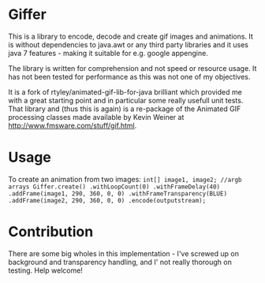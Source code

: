 # Giffer

This is a library to encode, decode and create gif images and animations.
It is without dependencies to java.awt or any third party libraries and it
uses java 7 features - making it suitable for e.g. google appengine.

The library is written for comprehension and not speed or resource usage.
It has not been tested for performance as this was not one of my objectives. 

It is a fork of rtyley/animated-gif-lib-for-java brilliant which 
provided me with a great starting point and in particular some really usefull 
unit tests. That library and (thus this is again) is a re-package of the Animated GIF
processing classes made available by Kevin Weiner at http://www.fmsware.com/stuff/gif.html.

Usage
=====

To create an animation from two images:
`
        int[] image1, image2; //argb arrays
        Giffer.create()
                .withLoopCount(0)
                .withFrameDelay(40)
                .addFrame(image1, 290, 360, 0, 0)
                .withFrameTransparency(BLUE)
                .addFrame(image2, 290, 360, 0, 0)
                .encode(outputstream);
`

Contribution
============

There are some big wholes in this implementation - I've screwed up on background and transparency
handling, and I' not really thorough on testing. Help welcome!
